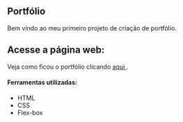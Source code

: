 ## Portfólio

Bem vindo ao meu primeiro projeto de criação de portfólio.

## Acesse a página web:

Veja como ficou o portfólio clicando [aqui ](https://portfolio-six-rho-24.vercel.app/).

#### Ferramentas utilizadas:

* HTML
* CSS
* Flex-box
